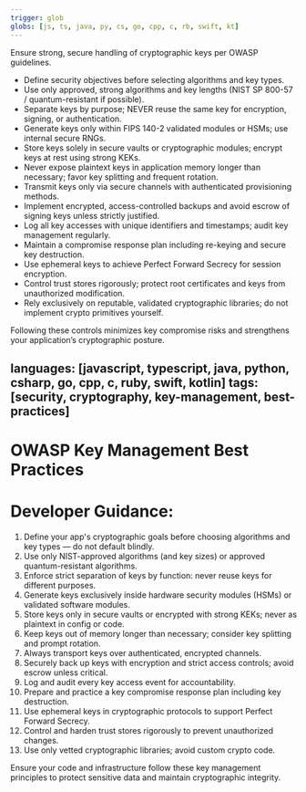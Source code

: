 ```yaml
---
trigger: glob
globs: [js, ts, java, py, cs, go, cpp, c, rb, swift, kt]
---
```

Ensure strong, secure handling of cryptographic keys per OWASP guidelines.
  - Define security objectives before selecting algorithms and key types.
  - Use only approved, strong algorithms and key lengths (NIST SP 800-57 / quantum-resistant if possible).
  - Separate keys by purpose; NEVER reuse the same key for encryption, signing, or authentication.
  - Generate keys only within FIPS 140-2 validated modules or HSMs; use internal secure RNGs.
  - Store keys solely in secure vaults or cryptographic modules; encrypt keys at rest using strong KEKs.
  - Never expose plaintext keys in application memory longer than necessary; favor key splitting and frequent rotation.
  - Transmit keys only via secure channels with authenticated provisioning methods.
  - Implement encrypted, access-controlled backups and avoid escrow of signing keys unless strictly justified.
  - Log all key accesses with unique identifiers and timestamps; audit key management regularly.
  - Maintain a compromise response plan including re-keying and secure key destruction.
  - Use ephemeral keys to achieve Perfect Forward Secrecy for session encryption.
  - Control trust stores rigorously; protect root certificates and keys from unauthorized modification.
  - Rely exclusively on reputable, validated cryptographic libraries; do not implement crypto primitives yourself.

  Following these controls minimizes key compromise risks and strengthens your application’s cryptographic posture.

languages: [javascript, typescript, java, python, csharp, go, cpp, c, ruby, swift, kotlin]
tags: [security, cryptography, key-management, best-practices]
---
# OWASP Key Management Best Practices

# Developer Guidance:
1. Define your app's cryptographic goals before choosing algorithms and key types — do not default blindly.
2. Use only NIST-approved algorithms (and key sizes) or approved quantum-resistant algorithms.
3. Enforce strict separation of keys by function: never reuse keys for different purposes.
4. Generate keys exclusively inside hardware security modules (HSMs) or validated software modules.
5. Store keys only in secure vaults or encrypted with strong KEKs; never as plaintext in config or code.
6. Keep keys out of memory longer than necessary; consider key splitting and prompt rotation.
7. Always transport keys over authenticated, encrypted channels.
8. Securely back up keys with encryption and strict access controls; avoid escrow unless critical.
9. Log and audit every key access event for accountability.
10. Prepare and practice a key compromise response plan including key destruction.
11. Use ephemeral keys in cryptographic protocols to support Perfect Forward Secrecy.
12. Control and harden trust stores rigorously to prevent unauthorized changes.
13. Use only vetted cryptographic libraries; avoid custom crypto code.

Ensure your code and infrastructure follow these key management principles to protect sensitive data and maintain cryptographic integrity.
